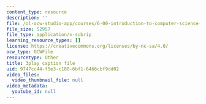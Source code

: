 ```yaml
---
content_type: resource
description: ''
file: /ol-ocw-studio-app/courses/6-00-introduction-to-computer-science-and-programming-fall-2008/9747cc44f5e3c1806bf16466cbf9dd02_le8tpXQyYcM.srt
file_size: 52957
file_type: application/x-subrip
learning_resource_types: []
license: https://creativecommons.org/licenses/by-nc-sa/4.0/
ocw_type: OCWFile
resourcetype: Other
title: 3play caption file
uid: 9747cc44-f5e3-c180-6bf1-6466cbf9dd02
video_files:
  video_thumbnail_file: null
video_metadata:
  youtube_id: null
---
```


